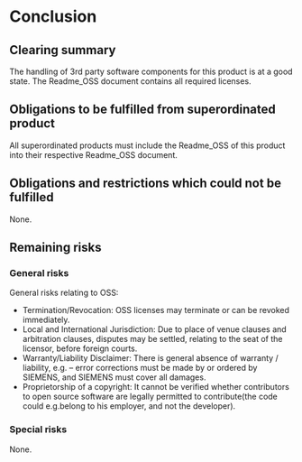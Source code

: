 # Conclusion
## Clearing summary
The handling of 3rd party software components for this product is at a good state. The Readme_OSS document contains all required licenses.
## Obligations to be fulfilled from superordinated product
All superordinated products must include the Readme_OSS of this product into their respective Readme_OSS document.
## Obligations and restrictions which could not be fulfilled
None.
## Remaining risks
### General risks
General risks relating to OSS:
- Termination/Revocation: OSS licenses may terminate or can be revoked immediately.
- Local and International Jurisdiction: Due to place of venue clauses and arbitration clauses, disputes may be settled, relating to the seat of the licensor, before foreign courts.
- Warranty/Liability Disclaimer: There is general absence of warranty / liability, e.g. – error corrections must be made by or ordered by SIEMENS, and SIEMENS must cover all damages.
- Proprietorship of a copyright: It cannot be verified whether contributors to open source software are legally permitted to contribute(the code could e.g.belong to his employer, and not the developer).
### Special risks
None.